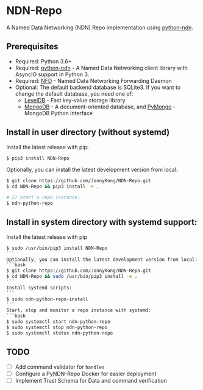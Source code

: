 # NDN-Repo

A Named Data Networking (NDN) Repo implementation using [python-ndn](https://github.com/zjkmxy/python-ndn).

## Prerequisites

* Required: Python 3.6+
* Required: [python-ndn](https://github.com/zjkmxy/python-ndn) - A Named Data Networking client library with AsyncIO support in Python 3.
* Required: [NFD](https://github.com/named-data/NFD) - Named Data Networking Forwarding Daemon
* Optional: The default backend database is SQLite3. If you want to change the default database, you need one of:
  * [LevelDB](https://github.com/google/leveldb) - Fast key-value storage library
  * [MongoDB](https://www.mongodb.com) - A document-oriented database, and [PyMongo](https://api.mongodb.com/python/current/) - MongoDB Python interface

## Install in user directory (without systemd)

Install the latest release with pip:

```bash
$ pip3 install NDN-Repo
```
Optionally, you can install the latest development version from local:

```bash
$ git clone https://github.com/JonnyKong/NDN-Repo.git
$ cd NDN-Repo && pip3 install -e .

# 2) Start a repo instance:
$ ndn-python-repo
```

## Install in system directory with systemd support:

Install the latest release with pip

``````bash
$ sudo /usr/bin/pip3 install NDN-Repo
```
Optionally, you can install the latest development version from local:
```bash
$ git clone https://github.com/JonnyKong/NDN-Repo.git
$ cd NDN-Repo && sudo /usr/bin/pip3 install -e .
```
Install systemd scripts:
```
$ sudo ndn-python-repo-install
```
Start, stop and monitor a repo instance with systemd:
```bash
$ sudo systemctl start ndn-python-repo
$ sudo systemctl stop ndn-python-repo
$ sudo systemctl status ndn-python-repo
``````

## TODO

- [ ] Add command validator for `handles`
- [ ] Configure a PyNDN-Repo Docker for easier deployment
- [ ] Implement Trust Schema for Data and command verification

